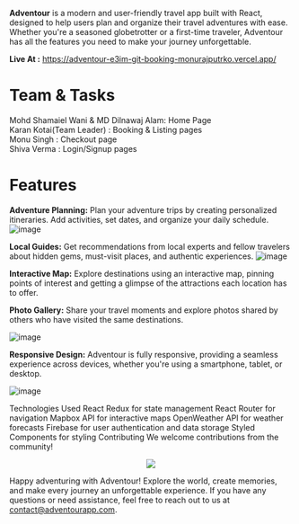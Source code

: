 **Adventour** is a modern and user-friendly travel app built with React, designed to help users plan and organize their travel adventures with ease. Whether you're a seasoned globetrotter or a first-time traveler, Adventour has all the features you need to make your journey unforgettable.

**Live At :** https://adventour-e3im-git-booking-monurajputrko.vercel.app/
# Team & Tasks
Mohd Shamaiel Wani & MD Dilnawaj Alam: Home Page <br/>
Karan Kotai(Team Leader) : Booking & Listing pages <br/>
Monu Singh : Checkout page <br/>
Shiva Verma : Login/Signup pages <br/>

# Features 

**Adventure Planning:** Plan your adventure trips by creating personalized itineraries. Add activities, set dates, and organize your daily schedule.
![image](https://github.com/monurajputrko/Adventour/assets/68837552/1e1448ea-b678-4cfa-85c8-473fa517d914)

**Local Guides:** Get recommendations from local experts and fellow travelers about hidden gems, must-visit places, and authentic experiences.
![image](https://github.com/monurajputrko/Adventour/assets/68837552/33091aaa-6edf-4be1-a857-0792568f83ef)

**Interactive Map:** Explore destinations using an interactive map, pinning points of interest and getting a glimpse of the attractions each location has to offer.



**Photo Gallery:** Share your travel moments and explore photos shared by others who have visited the same destinations.

![image](https://github.com/monurajputrko/Adventour/assets/68837552/2f037799-4ebb-4f7a-8cb6-b97e1c27158d)

**Responsive Design:** Adventour is fully responsive, providing a seamless experience across devices, whether you're using a smartphone, tablet, or desktop.

![image](https://github.com/monurajputrko/Adventour/assets/68837552/7fce2d62-06e1-4181-bcf1-b027fecb4c88)

Technologies Used React Redux for state management React Router for navigation Mapbox API for interactive maps OpenWeather API for weather forecasts Firebase for user authentication and data storage Styled Components for styling Contributing We welcome contributions from the community!

<p align="center">
  <a href="https://skillicons.dev">
    <img src="https://skillicons.dev/icons?i=react,js,redux,firebase,figma,materialui,tailwind,css,git" />
  </a>
</p>

Happy adventuring with Adventour! Explore the world, create memories, and make every journey an unforgettable experience. If you have any questions or need assistance, feel free to reach out to us at contact@adventourapp.com.
